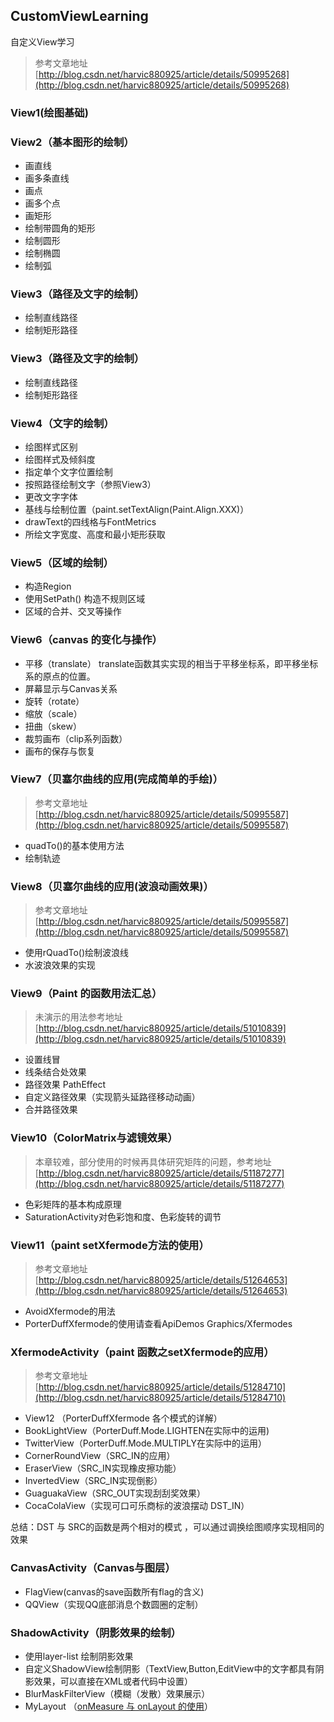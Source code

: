## CustomViewLearning ##
自定义View学习

> 参考文章地址  [http://blog.csdn.net/harvic880925/article/details/50995268](http://blog.csdn.net/harvic880925/article/details/50995268)

### View1(绘图基础) ###

### View2（基本图形的绘制） ###
- 画直线
- 画多条直线
- 画点
- 画多个点
- 画矩形
- 绘制带圆角的矩形
- 绘制圆形
- 绘制椭圆
- 绘制弧

### View3（路径及文字的绘制） ###
- 绘制直线路径
- 绘制矩形路径

### View3（路径及文字的绘制） ###
- 绘制直线路径
- 绘制矩形路径

### View4（文字的绘制） ###
- 绘图样式区别
- 绘图样式及倾斜度
- 指定单个文字位置绘制
- 按照路径绘制文字（参照View3）
- 更改文字字体
- 基线与绘制位置（paint.setTextAlign(Paint.Align.XXX)）
- drawText的四线格与FontMetrics
- 所绘文字宽度、高度和最小矩形获取

### View5（区域的绘制） ###
- 构造Region
- 使用SetPath() 构造不规则区域
- 区域的合并、交叉等操作

### View6（canvas 的变化与操作） ###
- 平移（translate） translate函数其实实现的相当于平移坐标系，即平移坐标系的原点的位置。
- 屏幕显示与Canvas关系
- 旋转（rotate）
- 缩放（scale）
- 扭曲（skew）
- 裁剪画布（clip系列函数）
- 画布的保存与恢复

### View7（贝塞尔曲线的应用(完成简单的手绘)） ###
> 参考文章地址
> [http://blog.csdn.net/harvic880925/article/details/50995587](http://blog.csdn.net/harvic880925/article/details/50995587)

- quadTo()的基本使用方法
- 绘制轨迹

### View8（贝塞尔曲线的应用(波浪动画效果)） ###
> 参考文章地址 
> [http://blog.csdn.net/harvic880925/article/details/50995587](http://blog.csdn.net/harvic880925/article/details/50995587)

- 使用rQuadTo()绘制波浪线
- 水波浪效果的实现

### View9（Paint 的函数用法汇总） ###
> 未演示的用法参考地址
> [http://blog.csdn.net/harvic880925/article/details/51010839](http://blog.csdn.net/harvic880925/article/details/51010839)

- 设置线冒 
- 线条结合处效果
- 路径效果 PathEffect
- 自定义路径效果（实现箭头延路径移动动画）
- 合并路径效果

### View10（ColorMatrix与滤镜效果） ###
> 本章较难，部分使用的时候再具体研究矩阵的问题，参考地址
> [http://blog.csdn.net/harvic880925/article/details/51187277](http://blog.csdn.net/harvic880925/article/details/51187277)

- 色彩矩阵的基本构成原理
- SaturationActivity对色彩饱和度、色彩旋转的调节

### View11（paint setXfermode方法的使用） ###
> 参考文章地址 
> [http://blog.csdn.net/harvic880925/article/details/51264653](http://blog.csdn.net/harvic880925/article/details/51264653)

- AvoidXfermode的用法
- PorterDuffXfermode的使用请查看ApiDemos Graphics/Xfermodes

### XfermodeActivity（paint 函数之setXfermode的应用） ###
> 参考文章地址 
> [http://blog.csdn.net/harvic880925/article/details/51284710](http://blog.csdn.net/harvic880925/article/details/51284710)

- View12 （PorterDuffXfermode 各个模式的详解）
- BookLightView（PorterDuff.Mode.LIGHTEN在实际中的运用)
- TwitterView（PorterDuff.Mode.MULTIPLY在实际中的运用）
- CornerRoundView（SRC_IN的应用）
- EraserView（SRC_IN实现橡皮擦功能）
- InvertedView（SRC_IN实现倒影）
- GuaguakaView（SRC_OUT实现刮刮奖效果）
- CocaColaView（实现可口可乐商标的波浪摆动 DST_IN）

总结：DST 与 SRC的函数是两个相对的模式 ，可以通过调换绘图顺序实现相同的效果

### CanvasActivity（Canvas与图层） ###
- FlagView(canvas的save函数所有flag的含义)
- QQView（实现QQ底部消息个数圆圈的定制）

### ShadowActivity（阴影效果的绘制） ###
- 使用layer-list 绘制阴影效果
- 自定义ShadowView绘制阴影（TextView,Button,EditView中的文字都具有阴影效果，可以直接在XML或者代码中设置）
- BlurMaskFilterView（模糊（发散）效果展示）
- MyLayout （[onMeasure 与 onLayout 的使用](http://blog.csdn.net/harvic880925/article/details/47029169)）